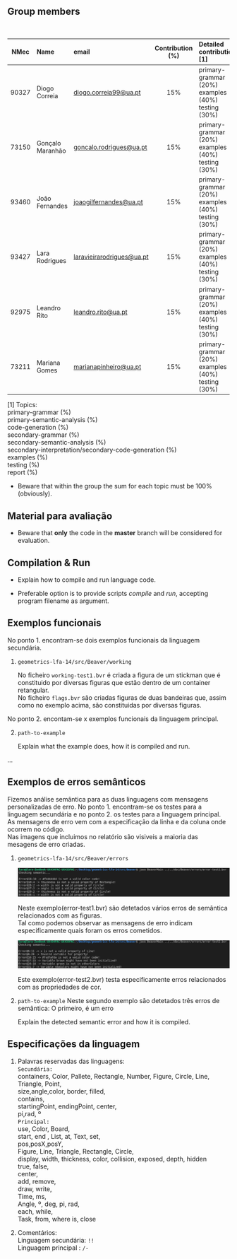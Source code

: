 ## Group members
&nbsp;

| NMec | Name | email | Contribution (%) | Detailed contribution [1]
|:-:|:--|:--|:-:|:--|
| 90327 | Diogo Correia | diogo.correia99@ua.pt | 15% | primary-grammar (20%)<br>examples (40%)<br>testing (30%)|
| 73150 | Gonçalo Maranhão | goncalo.rodrigues@ua.pt | 15% | primary-grammar (20%)<br>examples (40%)<br>testing (30%)|
| 93460 | João Fernandes | joaogilfernandes@ua.pt | 15% | primary-grammar (20%)<br>examples (40%)<br>testing (30%)|
| 93427 | Lara Rodrigues| laravieirarodrigues@ua.pt | 15% | primary-grammar (20%)<br>examples (40%)<br>testing (30%)|
| 92975 | Leandro Rito | leandro.rito@ua.pt | 15% | primary-grammar (20%)<br>examples (40%)<br>testing (30%)|
| 73211 | Mariana Gomes | marianapinheiro@ua.pt | 15% | primary-grammar (20%)<br>examples (40%)<br>testing (30%)|


[1] Topics:<br>
   primary-grammar (%)<br>primary-semantic-analysis (%)<br>code-generation (%)<br>secondary-grammar (%)<br>secondary-semantic-analysis (%)<br>secondary-interpretation/secondary-code-generation (%)<br>examples (%)<br>testing (%)<br>report (%) 

- Beware that within the group the sum for each topic must be 100% (obviously).

## Material para avaliação

- Beware that **only** the code in the **master** branch will be considered for evaluation.

## Compilation & Run

- Explain how to compile and run language code.

- Preferable option is to provide scripts *compile* and *run*, accepting program filename as argument.

## Exemplos funcionais 

No ponto 1. encontram-se dois exemplos funcionais da linguagem secundária.

1. `geometrics-lfa-14/src/Beaver/working`

    No ficheiro `working-test1.bvr` é criada a figura de um stickman que é constituido por diversas figuras que estão dentro de um container retangular.<br>
    No ficheiro `flags.bvr` são criadas figuras de duas bandeiras que, assim como no exemplo acima, são constituidas por diversas figuras.<br>

No ponto 2. encontam-se x exemplos funcionais da linguagem principal.   

2. `path-to-example`

    Explain what the example does, how it is compiled and run.

...

## Exemplos de erros semânticos

Fizemos análise semântica para as duas linguagens com mensagens personalizadas de erro. No ponto 1. encontram-se os testes para a linguagem secundária e no ponto 2. os testes para a linguagem principal.<br>
As mensagens de erro vem com a especificação da linha e da coluna onde ocorrem no código.<br>
Nas imagens que incluimos no relatório são visiveis a maioria das mesagens de erro criadas.<br>

1. `geometrics-lfa-14/src/Beaver/errors`

    ![title](images/test1.png)

    Neste exemplo(error-test1.bvr)  são detetados vários erros de semântica relacionados com as figuras.<br>
    Tal como podemos observar as mensagens de erro indicam especificamente quais foram os erros cometidos.<br>

    ![title](images/test2.png)
     
    Este exemplo(error-test2.bvr)  testa especificamente erros relacionados com as propriedades de cor. <br>


2. `path-to-example`
    Neste segundo exemplo são detetados três erros de semântica:
    O primeiro, é um erro 

    

    Explain the detected semantic error and how it is compiled.

## Especificações da linguagem 

1. Palavras reservadas das linguagens:<br>
`Secundária:`<br>
containers, Color, Pallete, Rectangle, Number, Figure, Circle, Line, Triangle, Point, <br>
size,angle,color, border, filled,<br>
contains,<br>
startingPoint, endingPoint, center,<br>
pi,rad, º <br>
`Principal:` <br> 
use, Color, Board,<br> 
start, end , List, at, Text, set,<br> 
pos,posX,posY,<br> 
Figure, Line, Triangle, Rectangle, Circle, <br> 
display, width, thickness, color, collision, exposed, depth, hidden<br> 
true, false,<br> 
center,<br> 
add, remove, <br> 
draw, write,<br> 
Time, ms, <br> 
Angle, º, deg, pi, rad, <br> 
each, while,<br> 
Task, from, where is, close <br> 

2. Comentários:<br>
Linguagem secundária: `!!`<br>
Linguagem principal : `/-` <br>

